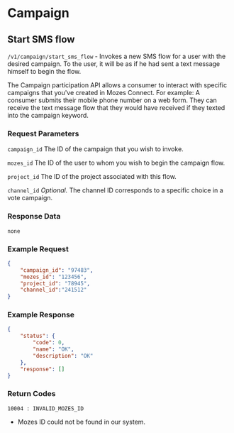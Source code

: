 # Campaign

## Start SMS flow

`/v1/campaign/start_sms_flow` - Invokes a new SMS flow for a user with the desired campaign. To the user, it will be as if he had sent a text message himself to begin the flow.

The Campaign participation API allows a consumer to interact with specific campaigns that you've created in Mozes Connect.
For example: A consumer submits their mobile phone number on a web form. They can receive the text message flow that they would have received if they texted into the campaign keyword.

### Request Parameters

`campaign_id` The ID of the campaign that you wish to invoke.

`mozes_id` The ID of the user to whom you wish to begin the campaign flow.

`project_id` The ID of the project associated with this flow.

`channel_id` _Optional._ The channel ID corresponds to a specific choice in a vote campaign.

### Response Data

`none`

### Example Request

```json
{
    "campaign_id": "97483",
    "mozes_id": "123456",
    "project_id": "78945",
    "channel_id":"241512"
}
```

### Example Response

```json
{
    "status": {
        "code": 0,
        "name": "OK",
        "description": "OK"
    },
    "response": []
}
```

### Return Codes

`10004 : INVALID_MOZES_ID`
* Mozes ID could not be found in our system.

